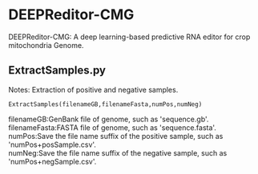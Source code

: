# DEEPReditor-CMG
DEEPReditor-CMG: A deep learning-based predictive RNA editor for crop mitochondria Genome. 

## ExtractSamples.py
Notes: Extraction of positive and negative samples.
```
ExtractSamples(filenameGB,filenameFasta,numPos,numNeg)
```
filenameGB:GenBank file of genome, such as 'sequence.gb'.<br> 
filenameFasta:FASTA file of genome, such as 'sequence.fasta'.<br> 
numPos:Save the file name suffix of the positive sample, such as 'numPos+posSample.csv'.<br> 
numNeg:Save the file name suffix of the negative sample, such as 'numPos+negSample.csv'.<br> 
